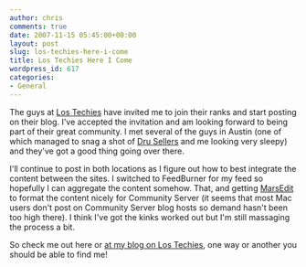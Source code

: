 ```yaml
---
author: chris
comments: true
date: 2007-11-15 05:45:00+00:00
layout: post
slug: los-techies-here-i-come
title: Los Techies Here I Come
wordpress_id: 617
categories:
- General
---
```


The guys at [Los Techies](http://lostechies.com/) have invited me to join their ranks and start posting on their blog. I've accepted the invitation and am looking forward to being part of their great community. I met several of the guys in Austin (one of which managed to snag a shot of [Dru Sellers](http://geekswithblogs.net/dsellers/Default.aspx) and me looking very sleepy) and they've got a good thing going over there.

I'll continue to post in both locations as I figure out how to best integrate the content between the sites. I switched to FeedBurner for my feed so hopefully I can aggregate the content somehow. That, and getting [MarsEdit](http://www.red-sweater.com/marsedit/) to format the content nicely for Community Server (it seems that most Mac users don't post on Community Server blog hosts so demand hasn't been too high there). I think I've got the kinks worked out but I'm still massaging the process a bit.

So check me out here or [at my blog on Los Techies](http://lostechies.com/blogs/chris_patterson/Default.aspx), one way or another you should be able to find me!

